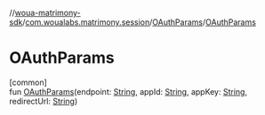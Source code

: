 //[woua-matrimony-sdk](../../../index.md)/[com.woualabs.matrimony.session](../index.md)/[OAuthParams](index.md)/[OAuthParams](-o-auth-params.md)

# OAuthParams

[common]\
fun [OAuthParams](-o-auth-params.md)(endpoint: [String](https://kotlinlang.org/api/latest/jvm/stdlib/kotlin/-string/index.html), appId: [String](https://kotlinlang.org/api/latest/jvm/stdlib/kotlin/-string/index.html), appKey: [String](https://kotlinlang.org/api/latest/jvm/stdlib/kotlin/-string/index.html), redirectUrl: [String](https://kotlinlang.org/api/latest/jvm/stdlib/kotlin/-string/index.html))
